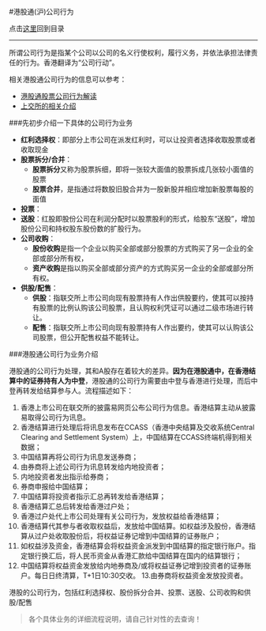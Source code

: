 #港股通(沪)公司行为

点击[这里](http://www.xumenger.com/finance-knowledge-20160203/)回到目录

---

所谓公司行为是指某个公司以公司的名义行使权利，履行义务，并依法承担法律责任的行为。香港翻译为“公司行动”。

相关港股通公司行为的信息可以参考：

* [港股通股票公司行为解读](http://www.gf.com.cn/cms/newsContent.jsp?docId=2586929)
* [上交所的相关介绍](http://edu.sse.com.cn/col/shhkconnect/faq/gsxw/)

###先初步介绍一下具体的公司行为业务

* **红利选择权**：即部分上市公司在派发红利时，可以让投资者选择收取股票或者收取现金
* **股票拆分/合并**：
  * **股票拆分**又称为股票拆细，即将一张较大面值的股票拆成几张较小面值的股票
  * **股票合并**，是指通过将数股旧股合并为一股新股并相应增加新股票每股的面值
* **投票**：
* **送股**：红股即股份公司在利润分配时以股票股利的形式，给股东“送股”，增加股份公司和持权股东股份数的扩股行为。
* **公司收购**：
  * **股份收购**是指一个企业以购买全部或部分股票的方式购买了另一企业的全部或部分所有权，
  * **资产收购**是指以购买全部或部分资产的方式购买另一企业的全部或部分所有权。
* **供股/配售**：
  * **供股**：指联交所上市公司向现有股票持有人作出供股要约，使其可以按持有股票的比例认购该公司股票，且认购权利凭证可以通过二级市场进行转让。
  * **配售**：指联交所上市公司向现有股票持有人作出要约，使其可以认购该公司股票，但公开配售权益不能转让。

###港股通公司行为业务介绍

港股通的公司行为处理，其和A股存在着较大的差异。**因为在港股通中，在香港结算中的证券持有人为中登**，港股通的公司行为需要由中登与香港进行处理，而后中登再转发给结算参与人。流程描述如下：

1. 香港上市公司在联交所的披露易网页公布公司行为信息。香港结算主动从披露易取得公司行为讯息。
2. 香港结算进行处理后将讯息发布在CCASS（香港中央结算及交收系统Central Clearing and Settlement System）上，中国结算在CCASS终端机得到相关数据；
3. 中国结算再将公司行为讯息发送券商；
4. 由券商将上述公司行为讯息转发给内地投资者；
5. 内地投资者发出指示给券商；
6. 券商申报给中国结算；
7. 中国结算将投资者指示汇总再转发给香港结算；
8. 香港结算汇总后转发给香港过户处；
9. 香港过户处代上市公司处理有关公司行为，发放权益给香港结算；
10. 香港结算代其参与者收取权益后，发放给中国结算。如权益涉及股份，香港结算从过户处收取股份后，将权益证券记增到中国结算的证券账户；
11. 如权益涉及资金，香港结算会将权益资金派发到中国结算的指定银行账户。指定银行换汇后，将人民币资金从香港汇款给中国结算在国内的结算银行；
12. 中国结算将权益资金发放给内地券商及/或将权益证券记增到投资者的证券账户。每日日终清算，T+1日10:30交收。
13.由券商将权益资金发放投资者。

港股的公司行为，包括红利选择权、股份拆分合并、投票、送股、公司收购和供股/配售

>各个具体业务的详细流程说明，请自己针对性的去查询！
